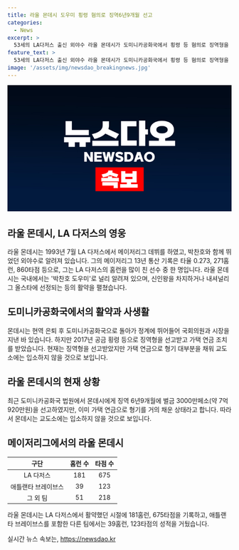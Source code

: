 ```yaml
---
title: 라울 몬데시 도우미 횡령 혐의로 징역6년9개월 선고
categories:
  - News
excerpt: >
  53세의 LA다저스 출신 외야수 라울 몬데시가 도미니카공화국에서 횡령 등 혐의로 징역형을 선고받았지만, 가택 연금으로 대부분을 채워 교도소에는 입소하지 않을 것으로 전해졌다. 몬데시는 1993년부터 메이저리그에 데뷔하여 애너하임 에인절스, 애틀랜타 브레이브스 등을 뛰었고, 은퇴 후에는 도미니카공화국에서 정치활동을 했으나 부패 혐의로 징역형을 받은 바 있다. 현재 몬데시는 가택 연금만으로 형기를 채운 상태로 LA타임스는 라울 몬데시는 자유의 몸이 됐다고 전하고 있다.
feature_text: >
  53세의 LA다저스 출신 외야수 라울 몬데시가 도미니카공화국에서 횡령 등 혐의로 징역형을 선고받았지만, 가택 연금으로 대부분을 채워 교도소에는 입소하지 않을 것으로 전해졌다. 몬데시는 1993년부터 메이저리그에 데뷔하여 애너하임 에인절스, 애틀랜타 브레이브스 등을 뛰었고, 은퇴 후에는 도미니카공화국에서 정치활동을 했으나 부패 혐의로 징역형을 받은 바 있다. 현재 몬데시는 가택 연금만으로 형기를 채운 상태로 LA타임스는 라울 몬데시는 자유의 몸이 됐다고 전하고 있다.
image: '/assets/img/newsdao_breakingnews.jpg'
---
```


<p><img src="/assets/img/newsdao_breakingnews.jpg" alt="ontimetimes 속보" /></p>

<h2 data-ke-size="size26">라울 몬데시, LA 다저스의 영웅</h2>

<p data-ke-size="size16">라울 몬데시는 1993년 7월 LA 다저스에서 메이저리그 데뷔를 하였고, 박찬호와 함께 뛰었던 외야수로 알려져 있습니다. 그의 메이저리그 13년 통산 기록은 타율 0.273, 271홈런, 860타점 등으로, 그는 LA 다저스의 홈런을 많이 친 선수 중 한 명입니다.
라울 몬데시는 국내에서는 '박찬호 도우미'로 널리 알려져 있으며, 신인왕을 차지하거나 내셔널리그 올스타에 선정되는 등의 활약을 펼쳤습니다.</p>

<h2 data-ke-size="size26">도미니카공화국에서의 활약과 사생활</h2>

<p data-ke-size="size16">몬데시는 현역 은퇴 후 도미니카공화국으로 돌아가 정계에 뛰어들어 국회의원과 시장을 지낸 바 있습니다. 하지만 2017년 공금 횡령 등으로 징역형을 선고받고 가택 연금 조치를 받았습니다. 현재는 징역형을 선고받았지만 가택 연금으로 형기 대부분을 채워 교도소에는 입소하지 않을 것으로 보입니다.</p>

<h2 data-ke-size="size26">라울 몬데시의 현재 상황</h2>

<p data-ke-size="size16">최근 도미니카공화국 법원에서 몬데시에게 징역 6년9개월에 벌금 3000만페소(약 7억920만원)을 선고하였지만, 이미 가택 연금으로 형기를 거의 채운 상태라고 합니다. 따라서 몬데시는 교도소에는 입소하지 않을 것으로 보입니다.</p>

<h2 data-ke-size="size26">메이저리그에서의 라울 몬데시</h2>

<table>
  <thead>
    <tr>
      <th style="text-align: center;">구단</th>
      <th style="text-align: center;">홈런 수</th>
      <th style="text-align: center;">타점 수</th>
    </tr>
  </thead>
  <tbody>
    <tr>
      <td style="text-align: center;">LA 다저스</td>
      <td style="text-align: center;">181</td>
      <td style="text-align: center;">675</td>
    </tr>
    <tr>
      <td style="text-align: center;">애틀랜타 브레이브스</td>
      <td style="text-align: center;">39</td>
      <td style="text-align: center;">123</td>
    </tr>
    <tr>
      <td style="text-align: center;">그 외 팀</td>
      <td style="text-align: center;">51</td>
      <td style="text-align: center;">218</td>
    </tr>
  </tbody>
</table>

<p data-ke-size="size16">라울 몬데시는 LA 다저스에서 활약했던 시절에 181홈런, 675타점을 기록하고, 애틀랜타 브레이브스를 포함한 다른 팀에서는 39홈런, 123타점의 성적을 거뒀습니다.</p>
실시간 뉴스 속보는, <a href="https://newsdao.kr" rel="dofollow">https://newsdao.kr</a>


